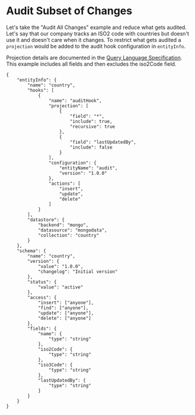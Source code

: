 # Audit Subset of Changes
Let's take the "Audit All Changes" example and reduce what gets audited.  Let's say that our company tracks an ISO2 code with countries but doesn't use it and doesn't care when it changes.  To restrict what gets audited a `projection` would be added to the audit hook configuration in `entityInfo`.

Projection details are documented in the [Query Language Specification](/language_specification/query.html#projection).  This example includes all fields and then excludes the iso2Code field.

```
{
    "entityInfo": {
        "name": "country",
        "hooks": [
            {
                "name": "auditHook",
                "projection": [
                    {
                        "field": "*",
                        "include": true,
                        "recursive": true
                    },
                    {
                        "field": "lastUpdatedBy",
                        "include": false
                    }
                ],
                "configuration": {
                    "entityName": "audit",
                    "version": "1.0.0"
                },
                "actions": [
                    "insert",
                    "update",
                    "delete"
                ]
            }
        ],
        "datastore": {
            "backend": "mongo",
            "datasource": "mongodata",
            "collection": "country"
        }
    },
    "schema": {
        "name": "country",
        "version": {
            "value": "1.0.0",
            "changelog": "Initial version"
        },
        "status": {
            "value": "active"
        },
        "access": {
            "insert": ["anyone"],
            "find": ["anyone"],
            "update": ["anyone"],
            "delete": ["anyone"]
        },
        "fields": {
            "name": {
                "type": "string"
            },
            "iso2Code": {
                "type": "string"
            },
            "iso3Code": {
                "type": "string"
            },
            "lastUpdatedBy": {
                "type": "string"
            }
        }
    }
}
```

